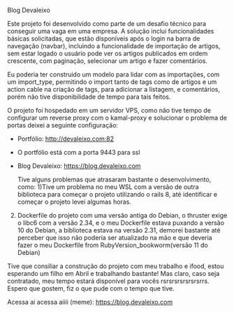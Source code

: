 Blog Devaleixo

Este projeto foi desenvolvido como parte de um desafio técnico para conseguir uma vaga em uma empresa. A solução inclui funcionalidades básicas solicitadas, que estão disponíveis após o login na barra de navegação (navbar), incluindo a funcionalidade de importação de artigos, sem estar logado o usuário pode ver os artigos publicados em ordem crescente, com paginação, selecionar um artigo e fazer comentários.

Eu poderia ter construido um modelo para lidar com as importações, com um import_type, permitindo o import tanto de tags como de artigos e um action cable na criação de tags, para adicionar a listagem, e comentários, porém não tive disponibilidade de tempo para tais feitos.

O projeto foi hospedado em um servidor VPS, como não tive tempo de configurar um reverse proxy com o kamal-proxy e solucionar o problema de portas deixei a seguinte configuração:

* Portfólio: http://devaleixo.com:82
 * O portfólio está com a porta 9443 para ssl
* Blog Devaleixo: https://blog.devaleixo.com

  Tive alguns problemas que atrasaram bastante o desenvolvimento, como:
1)Tive um problema no meu WSL com a versão de outra biblioteca para começar o projeto utilizando o rails 8, até identificar e começar o projeto levei algumas horas.
2) Dockerfile do projeto com uma versão antiga do Debian, o thruster exige o libc6 com a versão 2.34, e o meu Dockerfile estava puxando a versão 10 do Debian, a biblioteca estava na versão 2.31, demorei bastante até perceber que isso não poderia ser atualizado na mão e que deveria fazer o meu Dockerfile from RubyVersion_bookworm(versão 11 do Debian)

Tive que consiliar a construção do projeto com meu trabalho e ifood, estou esperando um filho em Abril e trabalhando bastante!
Mas claro, caso seja contratado, meu tempo estará disponível para vocês rsrsrsrsrsrsrsrrs.
Espero que gostem, fiz o que pude com o tempo que tive.

Acessa ai acessa aiiii (meme):  https://blog.devaleixo.com
